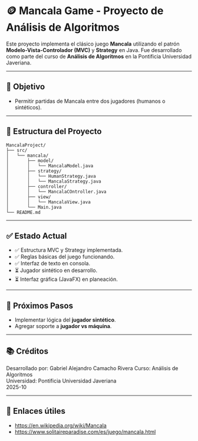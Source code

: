 # 🪙 Mancala Game - Proyecto de Análisis de Algoritmos

Este proyecto implementa el clásico juego **Mancala** utilizando el patrón **Modelo-Vista-Controlador (MVC)** y **Strategy** en Java. Fue desarrollado como parte del curso de **Análisis de Algoritmos** en la Pontificia Universidad Javeriana.

---

## 📌 Objetivo

- Permitir partidas de Mancala entre dos jugadores (humanos o sintéticos).

---

## 📁 Estructura del Proyecto

```
MancalaProject/
├── src/
│   └── mancala/
│       ├── model/
│       │   └── MancalaModel.java
│       ├── strategy/
│       │   └── HumanStrategy.java
│       │   └── MancalaStrategy.java
│       ├── controller/
│       │   └── MancalaCOntroller.java
│       ├── view/
│       │   └── MancalaView.java
│       └── Main.java
└── README.md
```

---

## ✅ Estado Actual

- ✅ Estructura MVC y Strategy implementada.
- ✅ Reglas básicas del juego funcionando.
- ✅ Interfaz de texto en consola.
- ⏳ Jugador sintético en desarrollo.
- ⏳ Interfaz gráfica (JavaFX) en planeación.

---

## 🤖 Próximos Pasos

- Implementar lógica del **jugador sintético**.
- Agregar soporte a **jugador vs máquina**.

---

## 📚 Créditos

Desarrollado por: Gabriel Alejandro Camacho Rivera
Curso: Análisis de Algoritmos  
Universidad: Pontificia Universidad Javeriana  
2025-10

---

## 📎 Enlaces útiles

- https://en.wikipedia.org/wiki/Mancala
- https://www.solitaireparadise.com/es/juego/mancala.html
